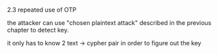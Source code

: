 2.3 repeated use of OTP

the attacker can use "chosen plaintext attack" described in the previous chapter to detect key.

it only has to know 2 text -> cypher pair in order to figure out the key